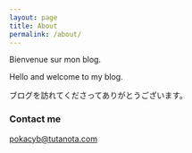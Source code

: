 ```yaml
---
layout: page
title: About
permalink: /about/
---
```


Bienvenue sur mon blog. 

Hello and welcome to my blog.

ブログを訪れてくださってありがとうございます。


### Contact me

[pokacyb@tutanota.com](mailto:pokacyb@tutanota.com)
